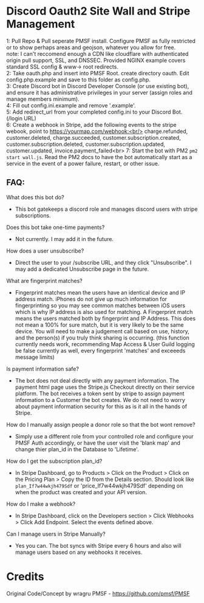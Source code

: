 # Discord Oauth2 Site Wall and Stripe Management

1: Pull Repo & Pull seperate PMSF install. Configure PMSF as fully restricted or to show perhaps areas and geojson, whatever you allow for free.<br/>
note: I can't reccomend enough a CDN like cloudflare with authenticated origin pull support, SSL, and DNSSEC. Provided NGINX example covers standard SSL config & www-> root redirects.<br/>
2: Take oauth.php and insert into PMSF Root. create directory oauth. Edit config.php.example and save to this folder as config.php.<br/>
3: Create Discord bot in Discord Developer Console (or use existing bot), and ensure it has administrative privileges in your server (assign roles and manage members minimum).<br/>
4: Fill out config.ini.example and remove '.example'.<br/>
5: Add redirect_url from your completed config.ini to your Discord Bot. (/login URL) <br/>
6: Create a webhook in Stripe, add the following events to the stripe webook, point to https://yourmap.com/webhook:<br/>
charge.refunded, customer.deleted, charge.succeeded, customer.subscription.created, customer.subscription.deleted, customer.subscription.updated, customer.updated, invoice.payment_failed<br\>
7: Start the bot with PM2 `pm2 start wall.js`. Read the PM2 docs to have the bot automatically start as a service in the event of a power failure, restart, or other issue.

## FAQ:
What does this bot do?
- This bot gatekeeps a discord role and manages discord users with stripe subscriptions. 

Does this bot take one-time payments?
- Not currently. I may add it in the future.

How does a user unsubscribe?
- Direct the user to your /subscribe URL, and they click "Unsubscribe". I may add a dedicated Unsubscribe page in the future.

What are fingerprint matches?
- Fingerprint matches mean the users have an identical device and IP address match. iPhones do not give up much information for fingerprinting so you may see common matches between iOS users which is why IP address is also used for matching. A Fingerprint match means the users matched both by fingerprint and IP Address. This does not mean a 100% for sure match, but it is very likely to be the same device. You will need to make a judgement call based on use, history, and the person(s) if you truly think sharing is occurring.
(this function currently needs work, recommending Map Access & User Guild logging be false currently as well, every fingerprint 'matches' and exceeeds message limits)

Is payment information safe?
- The bot does not deal directly with any payment information. The payment html page uses the Stripe.js Checkout directly on their service platform. The bot receives a token sent by stripe to assign payment information to a Customer the bot creates. We do not need to worry about payment information security for this as is it all in the hands of Stripe.

How do I manually assign people a donor role so that the bot wont remove?
- Simply use a different role from your controlled role and configure your PMSF Auth accordingly, or have the user visit the 'blank map' and change thier plan_id in the Database to 'Lifetime'.

How do I get the subscription plan_id?
- In Stripe Dashboard, go to Products > Click on the Product > Click on the Pricing Plan > Copy the ID from the Details section. Should look like `plan_If7w44wkjh479Sdf` or 'price_If7w44wkjh479Sdf' depending on when the product was created and your API version.

How do I make a webhook?
- In Stripe Dashboard, click on the Developers section > Click Webhooks > Click Add Endpoint. Select the events defined above.

Can I manage users in Stripe Manually?
- Yes you can. The bot syncs with Stripe every 6 hours and also will manage users based on any webhooks it receives.

# Credits

Original Code/Concept by wragru
PMSF - https://github.com/pmsf/PMSF
